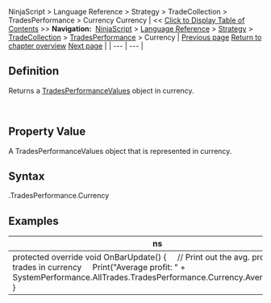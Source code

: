 ﻿
NinjaScript > Language Reference > Strategy > TradeCollection > TradesPerformance > Currency
Currency
| << [Click to Display Table of Contents](currency.md) >> **Navigation:**     [NinjaScript](ninjascript.md) > [Language Reference](language_reference_wip.md) > [Strategy](strategy.md) > [TradeCollection](tradecollection.md) > [TradesPerformance](tradesperformance.md) > Currency | [Previous page](averagetotalefficiency.md) [Return to chapter overview](tradesperformance.md) [Next page](grossloss.md) |
| --- | --- |
## Definition
Returns a [TradesPerformanceValues](tradesperformancevalues.md) object in currency.  

 
## Property Value
A TradesPerformanceValues object that is represented in currency.
 
## Syntax
<TradeCollection>.TradesPerformance.Currency

## 
## Examples
| ns |
| --- |
| protected override void OnBarUpdate() {      // Print out the avg. profit of all trades in currency      Print("Average profit: " + SystemPerformance.AllTrades.TradesPerformance.Currency.AverageProfit); } |

